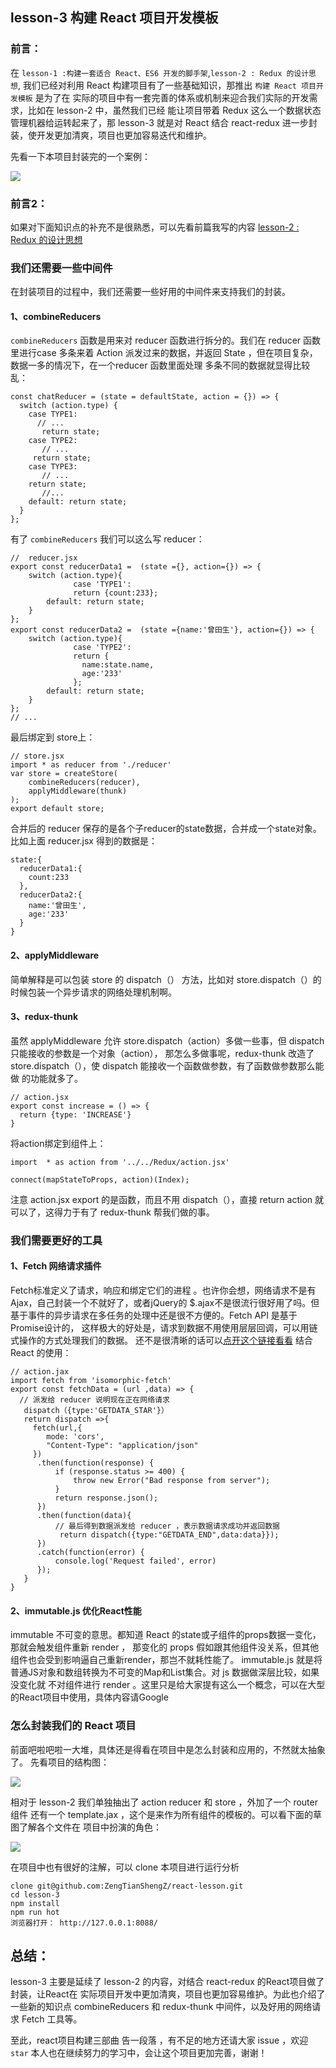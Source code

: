 ## lesson-3 构建 React 项目开发模板

### 前言：
在 `lesson-1 :构建一套适合 React、ES6 开发的脚手架`,`lesson-2 : Redux 的设计思想`,
我们已经对利用 React 构建项目有了一些基础知识，那推出 `构建 React 项目开发模板` 是为了在
实际的项目中有一套完善的体系或机制来迎合我们实际的开发需求，比如在 lesson-2 中，虽然我们已经
能让项目带着 Redux 这么一个数据状态管理机器给运转起来了，那 lesson-3 就是对 React 结合
react-redux 进一步封装，使开发更加清爽，项目也更加容易迭代和维护。

先看一下本项目封装完的一个案例：

![](./mdimg/demo3.gif)

### 前言2：
如果对下面知识点的补充不是很熟悉，可以先看前篇我写的内容 [lesson-2 : Redux 的设计思想](https://github.com/ZengTianShengZ/react-lesson/blob/master/lesson-2/README.md)

### 我们还需要一些中间件
在封装项目的过程中，我们还需要一些好用的中间件来支持我们的封装。
#### 1、combineReducers
`combineReducers` 函数是用来对 reducer 函数进行拆分的。我们在 reducer 函数里进行case 多条来着
Action 派发过来的数据，并返回 State ，但在项目复杂，数据一多的情况下，在一个reducer 函数里面处理
多条不同的数据就显得比较乱：
```
const chatReducer = (state = defaultState, action = {}) => {
  switch (action.type) {
    case TYPE1:
      // ...
       return state;
    case TYPE2:
       // ...
     return state;
    case TYPE3:
       // ...
    return state;
       //...
    default: return state;
  }
};
```
有了 `combineReducers` 我们可以这么写 reducer：
```
//  reducer.jsx
export const reducerData1 =  (state ={}, action={}) => {
    switch (action.type){
              case 'TYPE1':
              return {count:233};
        default: return state;
    }
};
export const reducerData2 =  (state ={name:'曾田生'}, action={}) => {
    switch (action.type){
              case 'TYPE2':
              return {
                name:state.name,
                age:'233'
              };
        default: return state;
    }
};
// ...
```
最后绑定到 store上：
```
// store.jsx
import * as reducer from './reducer'
var store = createStore(
    combineReducers(reducer),
    applyMiddleware(thunk)
);
export default store;
```
合并后的 reducer 保存的是各个子reducer的state数据，合并成一个state对象。比如上面 reducer.jsx 得到的数据是：
```
state:{
  reducerData1:{
    count:233
  },
  reducerData2:{
    name:'曾田生',
    age:'233'
  }
}
```

#### 2、applyMiddleware
简单解释是可以包装 store 的 dispatch（） 方法，比如对 store.dispatch（）的时候包装一个异步请求的网络处理机制啊。

#### 3、redux-thunk
虽然 applyMiddleware 允许 store.dispatch（action）多做一些事，但 dispatch 只能接收的参数是一个对象（action），
那怎么多做事呢，redux-thunk 改造了 store.dispatch（），使 dispatch 能接收一个函数做参数，有了函数做参数那么能做
的功能就多了。
```
// action.jsx
export const increase = () => {
  return {type: 'INCREASE'}
}
```
将action绑定到组件上：
```
import  * as action from '../../Redux/action.jsx'

connect(mapStateToProps, action)(Index);

```
注意 action.jsx export 的是函数，而且不用 dispatch（），直接 return action 就可以了，这得力于有了 redux-thunk
帮我们做的事。


### 我们需要更好的工具

#### 1、Fetch 网络请求插件
Fetch标准定义了请求，响应和绑定它们的进程 。也许你会想，网络请求不是有 Ajax，自己封装一个不就好了，或者jQuery的
$.ajax不是很流行很好用了吗。但基于事件的异步请求在多任务的处理中还是很不方便的。Fetch API 是基于 Promise设计的，
这样极大的好处是，请求到数据不用使用层层回调，可以用链式操作的方式处理我们的数据。
还不是很清晰的话可以[点开这个链接看看](https://github.com/camsong/blog/issues/2)
结合 React 的使用：
```
// action.jax
import fetch from 'isomorphic-fetch'  
export const fetchData = (url ,data) => {
  // 派发给 reducer 说明现在正在网络请求
   dispatch（{type:'GETDATA_STAR'}）
   return dispatch =>{
     fetch(url,{
        mode: 'cors',
        "Content-Type": "application/json"
     })
      .then(function(response) {
          if (response.status >= 400) {
              throw new Error("Bad response from server");
          }
          return response.json();
      })
      .then(function(data){
          // 最后得到数据派发给 reducer ，表示数据请求成功并返回数据
           return dispatch({type:"GETDATA_END",data:data}});
      })
      .catch(function(error) {
          console.log('Request failed', error)
      });
   }
}
```

#### 2、immutable.js 优化React性能
immutable 不可变的意思。都知道 React 的state或子组件的props数据一变化，那就会触发组件重新 render ，
那变化的 props 假如跟其他组件没关系，但其他组件也会受到影响逼自己重新render，那岂不就耗性能了。
immutable.js 就是将普通JS对象和数组转换为不可变的Map和List集合。对 js 数据做深层比较，如果没变化就
不对组件进行 render 。这里只是给大家提有这么一个概念，可以在大型的React项目中使用，具体内容请Google


### 怎么封装我们的 React 项目
前面吧啦吧啦一大堆，具体还是得看在项目中是怎么封装和应用的，不然就太抽象了。
先看项目的结构图：

![](./mdimg/img1.png)

相对于 lesson-2 我们单独抽出了 action reducer 和 store ，外加了一个 router组件
还有一个 template.jax ，这个是来作为所有组件的模板的。可以看下面的草图了解各个文件在
项目中扮演的角色：

![](./mdimg/img2.png)

在项目中也有很好的注解，可以 clone 本项目进行运行分析
```
clone git@github.com:ZengTianShengZ/react-lesson.git
cd lesson-3
npm install
npm run hot
浏览器打开： http://127.0.0.1:8088/
```

## 总结：
lesson-3 主要是延续了 lesson-2 的内容，对结合 react-redux 的React项目做了封装，让React在
实际项目开发中更加清爽，项目也更加容易维护。为此也介绍了一些新的知识点 combineReducers 和 redux-thunk
中间件，以及好用的网络请求 Fetch 工具等。

至此，react项目构建三部曲 告一段落 ，有不足的地方还请大家 issue ，欢迎 `star`
本人也在继续努力的学习中，会让这个项目更加完善，谢谢！
